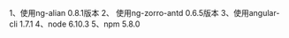 1、使用ng-alian    0.8.1版本
2、 使用ng-zorro-antd  0.6.5版本
3、使用angular-cli   1.7.1
4、node  6.10.3
5、npm  5.8.0

